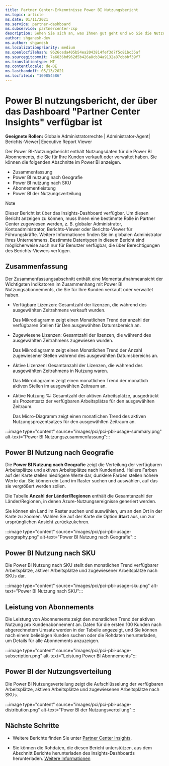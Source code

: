 ```yaml
---
title: Partner Center-Erkenntnisse Power BI Nutzungsbericht
ms.topic: article
ms.date: 01/11/2021
ms.service: partner-dashboard
ms.subservice: partnercenter-csp
description: Sehen Sie sich an, was Ihnen gut geht und wo Sie die Nutzung Power BI Abonnements verbessern können, die Sie für Ihre Kunden verkaufen oder verwalten.
author: shganesh-dev
ms.author: shganesh
ms.localizationpriority: medium
ms.openlocfilehash: 9626ceda405b54ea2043814fef3d7f5c81bc35af
ms.sourcegitcommit: 7a6836bd962d5b426a8cb34a9132a87cbbbf39f7
ms.translationtype: MT
ms.contentlocale: de-DE
ms.lasthandoff: 05/13/2021
ms.locfileid: "109854586"
---
```

# <a name="power-bi-usage-report-available-from-the-partner-center-insights-dashboard"></a>Power BI nutzungsbericht, der über das Dashboard "Partner Center Insights" verfügbar ist

**Geeignete Rollen:** Globale Administratorrechte | Administrator-Agent| Berichts-Viewer| Executive Report Viewer

Der Power BI-Nutzungsbericht enthält Nutzungsdaten für die Power BI Abonnements, die Sie für Ihre Kunden verkauft oder verwaltet haben. Sie können die folgenden Abschnitte im Power BI anzeigen.

- Zusammenfassung
- Power BI nutzung nach Geografie
- Power BI nutzung nach SKU
- Abonnementleistung
- Power BI der Nutzungsverteilung

 > [!NOTE]
 > Dieser Bericht ist über das Insights-Dashboard verfügbar. Um diesen Bericht anzeigen zu können, muss Ihnen eine bestimmte Rolle in Partner Center zugewiesen werden, z. B. globaler Administrator, Kontoadministrator, Berichts-Viewer oder Berichts-Viewer für Führungskräfte. Weitere Informationen finden Sie im globalen Administrator Ihres Unternehmens. Bestimmte Datentypen in diesem Bericht sind möglicherweise auch nur für Benutzer verfügbar, die über Berechtigungen des Berichts-Viewers verfügen.

## <a name="summary"></a>Zusammenfassung

Der Zusammenfassungsabschnitt enthält eine Momentaufnahmeansicht der Wichtigsten Indikatoren im Zusammenhang mit Power BI Nutzungsabonnements, die Sie für Ihre Kunden verkauft oder verwaltet haben. 

- Verfügbare Lizenzen: Gesamtzahl der lizenzen, die während des ausgewählten Zeitrahmens verkauft wurden.

   Das Mikrodiagramm zeigt einen Monatlichen Trend der anzahl der verfügbaren Stellen für Den ausgewählten Datumsbereich an.

- Zugewiesene Lizenzen: Gesamtzahl der lizenzen, die während des ausgewählten Zeitrahmens zugewiesen wurden.

   Das Mikrodiagramm zeigt einen Monatlichen Trend der Anzahl zugewiesener Stellen während des ausgewählten Datumsbereichs an.

- Aktive Lizenzen: Gesamtanzahl der Lizenzen, die während des ausgewählten Zeitrahmens in Nutzung waren. 

   Das Mikrodiagramm zeigt einen monatlichen Trend der monatlich aktiven Stellen im ausgewählten Zeitraum an.

- Aktive Nutzung %: Gesamtzahl der aktiven Arbeitsplätze, ausgedrückt als Prozentsatz der verfügbaren Arbeitsplätze für den ausgewählten Zeitraum. 

   Das Micro-Diagramm zeigt einen monatlichen Trend des aktiven Nutzungsprozentsatzes für den ausgewählten Zeitraum an.

:::image type="content" source="images/pci/pci-pbi-usage-summary.png" alt-text="Power BI Nutzungszusammenfassung":::

## <a name="power-bi-usage-by-geography"></a>Power BI Nutzung nach Geografie

Die **Power BI Nutzung nach Geografie** zeigt die Verteilung der verfügbaren Arbeitsplätze und aktiven Arbeitsplätze nach Kundenland. Hellere Farben auf der Karte stellen niedrigere Werte dar, dunklere Farben stellen höhere Werte dar. Sie können ein Land im Raster suchen und auswählen, auf das sie vergrößert werden sollen.

Die Tabelle **Anzahl der Länder/Regionen** enthält die Gesamtanzahl der Länder/Regionen, in denen Azure-Nutzungsereignisse generiert werden.

Sie können ein Land im Raster suchen und auswählen, um an den Ort in der Karte zu zoomen. Wählen Sie auf der Karte die Option **Start** aus, um zur ursprünglichen Ansicht zurückzukehren.

:::image type="content" source="images/pci/pci-pbi-usage-geography.png" alt-text="Power BI Nutzung nach Geografie":::

## <a name="power-bi-usage-by-sku"></a>Power BI Nutzung nach SKU

Die Power BI Nutzung nach SKU stellt den monatlichen Trend verfügbarer Arbeitsplätze, aktiver Arbeitsplätze und zugewiesener Arbeitsplätze nach SKUs dar.

:::image type="content" source="images/pci/pci-pbi-usage-sku.png" alt-text="Power BI Nutzung nach SKU":::

## <a name="subscriptions-performance"></a>Leistung von Abonnements

Die Leistung von Abonnements zeigt den monatlichen Trend der aktiven Nutzung pro Kundenabonnement an. Daten für die ersten 100 Kunden nach abgerechnetem Umsatz werden in der Tabelle angezeigt, und Sie können nach einem beliebigen Kunden suchen oder die Rohdaten herunterladen, um Details für alle Abonnements anzuzeigen.

:::image type="content" source="images/pci/pci-pbi-usage-subscription.png" alt-text="Leistung Power BI Abonnements":::

## <a name="power-bi-usage-distribution"></a>Power BI der Nutzungsverteilung

Die Power BI Nutzungsverteilung zeigt die Aufschlüsselung der verfügbaren Arbeitsplätze, aktiven Arbeitsplätze und zugewiesenen Arbeitsplätze nach SKUs.

:::image type="content" source="images/pci/pci-pbi-usage-distribution.png" alt-text="Power BI der Nutzungsverteilung":::

## <a name="next-steps"></a>Nächste Schritte

- Weitere Berichte finden Sie unter [Partner Center Insights](partner-center-insights.md).

- Sie können die Rohdaten, die diesen Bericht unterstützen, aus dem Abschnitt Berichte herunterladen des Insights-Dashboards herunterladen. [Weitere Informationen](pci-download-reports.md) 

